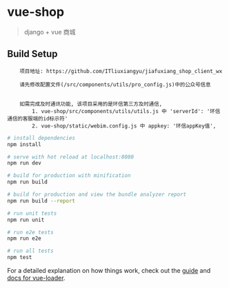 # vue-shop

> django + vue 商城

## Build Setup


```
    项目地址: https://github.com/ITliuxiangyu/jiafuxiang_shop_client_wx
```

```
    请先修改配置文件(/src/components/utils/pro_config.js)中的公众号信息


    如需完成及时通讯功能, 该项目采用的是环信第三方及时通信,
        1. vue-shop/src/components/utils/utils.js 中 'serverId': '环信通信的客服端的id标示符'
        2. vue-shop/static/webim.config.js 中 appkey: '环信appKey值',
```

``` bash
# install dependencies
npm install

# serve with hot reload at localhost:8080
npm run dev

# build for production with minification
npm run build

# build for production and view the bundle analyzer report
npm run build --report

# run unit tests
npm run unit

# run e2e tests
npm run e2e

# run all tests
npm test
```

For a detailed explanation on how things work, check out the [guide](http://vuejs-templates.github.io/webpack/) and [docs for vue-loader](http://vuejs.github.io/vue-loader).
